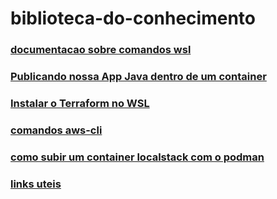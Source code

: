 # biblioteca-do-conhecimento
### [documentacao sobre comandos wsl](comandoswsl.md)
### [Publicando nossa App Java dentro de um container](container.md)
### [Instalar o Terraform no WSL](terraform.md)
### [comandos aws-cli](aws-cli.md)
### [como subir um container localstack com o podman](localstack.md)
### [links uteis](links.md)
